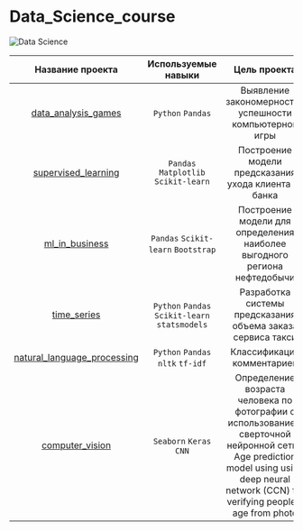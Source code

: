 # Data_Science_course

![Data Science](https://www.analyticsinsight.net/wp-content/uploads/2021/08/7-Benefits-of-Data-Science.jpg)

|      Название проекта      |      Используемые навыки    |  Цель проекта                |
| :--------------------:      | :---------------------:      |:---------------------------:|
| [data_analysis_games](https://github.com/natzhl/data_analysis_games) | `Python` `Pandas`  | Выявление закономерностей успешности компьютерной игры  |
| [supervised_learning](https://github.com/natzhl/supervised_learning) | `Pandas` `Matplotlib` `Scikit-learn`| Построение модели предсказания ухода клиента из банка |
| [ml_in_business](https://github.com/natzhl/ml_in_business) | `Pandas` `Scikit-learn` `Bootstrap` |Построение модели для определения наиболее выгодного региона нефтедобычи|
|[time_series](https://github.com/natzhl/time_series)     | `Python` `Pandas` `Scikit-learn` `statsmodels` |Разработка системы предсказания объема заказа сервиса такси|
|[natural_language_processing](https://github.com/natzhl/natural_language_processing)| `Python` `Pandas` `nltk` `tf-idf` | Классификация комментариев |
|[computer_vision](https://github.com/natzhl/Data_Science_course/tree/main/computer_vision)| `Seaborn` `Keras` `CNN` | Определение возраста человека по фотографии с использованием сверточной нейронной сети / Age prediction model using using deep neural network (CCN) for verifying people's age from photo |
